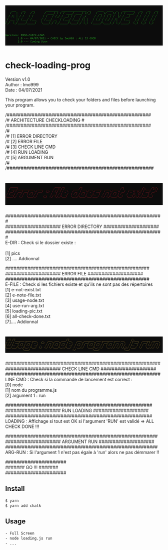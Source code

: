 # ![loading](./pics-check/prog-check-load.jpg)
# check-loading-prog

Version v1.0 </br>
Author : Imo999 </br>
Date : 04/07/2021 </br>

This program allows you to check your folders and files before launching your program.


/####################################################</br>
/#              ARCHITECTURE CHECKLOADING           #</br>
/####################################################</br>
/#                                                  </br>
/#                [1] ERROR DIRECTORY               </br>
/#                [2] ERROR FILE                    </br>
/#                [3] CHECK LINE CMD                </br>
/#                [4] RUN LOADING                   </br>
/#                [5] ARGUMENT RUN                  </br>
/#                                                  </br>
/#####################################################</br>


# ![loadError](./pics-check/prog-check-load_error.jpg)


  #########################################################</br>
  #################### ERROR DIRECTORY ####################</br>
  #########################################################</br>
    E-DIR : Check si le dossier existe : </br>                
    [1] pics </br>
    [2] .... Addionnal </br>


  ####################################################</br>
  #################### ERROR FILE ####################</br>
  ####################################################</br>
    E-FILE : Check si les fichiers existe et qu'ils ne sont pas des répertoires</br>
    [1] e-not-exist.txt</br>
    [2] e-note-file.txt</br>
    [3] usage-node.txt</br>
    [4] use-run-arg.txt</br>
    [5] loading-pic.txt</br>
    [6] all-check-done.txt</br>
    [7].... Addionnal </br>

# ![loadError](./pics-check/prog-check-load_usageNode.jpg)


  ########################################################</br>
  #################### CHECK LINE CMD ####################</br>
  ########################################################</br>
    LINE CMD : Check si la commande de lancement est correct : </br>
    [0] node </br>
    [1] nom du programme.js</br>
    [2] argument 1 : run</br>

  
  #####################################################</br>
  #################### RUN LOADING ####################</br>
  #####################################################</br>
    LOADING : Affichage si tout est OK si l'argument 'RUN' est validé => ALL CHECK DONE !!!</br>


  #######################################################</br>
  #################### ARGUMENT RUN  ####################</br>
  #######################################################</br>
    ARG-RUN :  Si l'argument 1 n'est pas égale à 'run' alors ne pas démmarer !! </br>


  ######################</br>
  ####### GO !!! #######</br>
  ######################</br>

## Install

```console
$ yarn
$ yarn add chalk
```

## Usage

```console
- Full Screen
- node loading.js run
- ...
```

